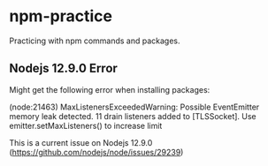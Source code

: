 # npm-practice
Practicing with npm commands and packages.

## Nodejs 12.9.0 Error
Might get the following error when installing packages:

(node:21463) MaxListenersExceededWarning: Possible EventEmitter memory leak detected. 11 drain listeners added to [TLSSocket]. Use emitter.setMaxListeners() to increase limit

This is a current issue on Nodejs 12.9.0 (https://github.com/nodejs/node/issues/29239)
